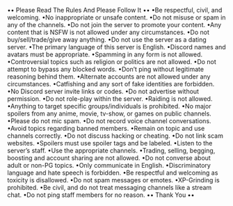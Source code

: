 •• Please Read The Rules And Please Follow It ••
•Be respectful, civil, and welcoming.
•No inappropriate or unsafe content.
•Do not misuse or spam in any of the channels.
•Do not join the server to promote your content.
•Any content that is NSFW is not allowed under any circumstances.
•Do not buy/sell/trade/give away anything.
•Do not use the server as a dating server.
•The primary language of this server is English.
•Discord names and avatars must be appropriate.
•Spamming in any form is not allowed.
•Controversial topics such as religion or politics are not allowed.
•Do not attempt to bypass any blocked words.
•Don’t ping without legitimate reasoning behind them.
•Alternate accounts are not allowed under any circumstances.
•Catfishing and any sort of fake identities are forbidden.
•No Discord server invite links or codes.
•Do not advertise without permission.
•Do not role-play within the server.
•Raiding is not allowed.
•Anything to target specific groups/individuals is prohibited.
•No major spoilers from any anime, movie, tv-show, or games on public channels.
•Please do not mic spam.
•Do not record voice channel conversations.
•Avoid topics regarding banned members.
•Remain on topic and use channels correctly.
•Do not discuss hacking or cheating.
•Do not link scam websites.
•Spoilers must use spoiler tags and be labeled.
•Listen to the server’s staff.
•Use the appropriate channels.
•Trading, selling, begging, boosting and account sharing are not allowed.
•Do not converse about adult or non-PG topics.
•Only communicate in English.
•Discriminatory language and hate speech is forbidden.
•Be respectful and welcoming as toxicity is disallowed.
•Do not spam messages or emotes.
•XP-Grinding is prohibited.
•Be civil, and do not treat messaging channels like a stream chat.
•Do not ping staff members for no reason.
   •• Thank You ••
